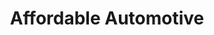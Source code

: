 ---
title: "Affordable Automotive"
url: /fredericksburg/affordable-automotive/
shop: Autowerkstatt
---